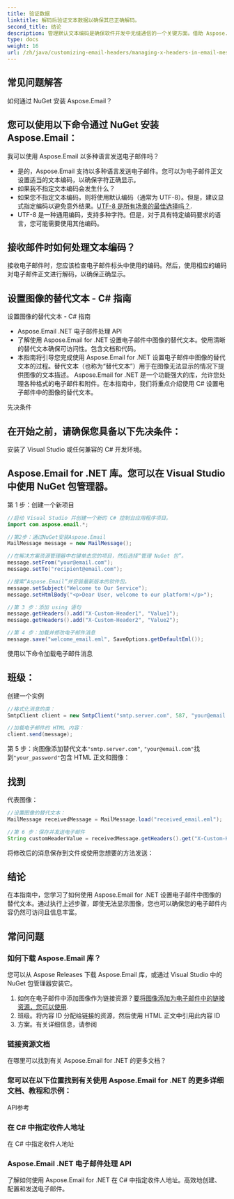 ```yaml
---
title: 验证数据
linktitle: 解码后验证文本数据以确保其已正确解码。
second_title: 结论
description: 管理默认文本编码是确保软件开发中无缝通信的一个关键方面。借助 Aspose.Email for .NET，您可以使用控制文本编码并准确可靠地发送电子邮件的工具。
type: docs
weight: 16
url: /zh/java/customizing-email-headers/managing-x-headers-in-email-messages/
---
```


## 常见问题解答

如何通过 NuGet 安装 Aspose.Email？

## 您可以使用以下命令通过 NuGet 安装 Aspose.Email：

我可以使用 Aspose.Email 以多种语言发送电子邮件吗？

- 是的，Aspose.Email 支持以多种语言发送电子邮件。您可以为电子邮件正文设置适当的文本编码，以确保字符正确显示。
- 如果我不指定文本编码会发生什么？
- 如果您不指定文本编码，则将使用默认编码（通常为 UTF-8）。但是，建议显式指定编码以避免意外结果。[UTF-8 是所有场景的最佳选择吗？](https://releases.aspose.com/email/java/).
- UTF-8 是一种通用编码，支持多种字符。但是，对于具有特定编码要求的语言，您可能需要使用其他编码。

## 接收邮件时如何处理文本编码？

接收电子邮件时，您应该检查电子邮件标头中使用的编码。然后，使用相应的编码对电子邮件正文进行解码，以确保正确显示。

## 设置图像的替代文本 - C# 指南

设置图像的替代文本 - C# 指南

- Aspose.Email .NET 电子邮件处理 API
- 了解使用 Aspose.Email for .NET 设置电子邮件中图像的替代文本。使用清晰的替代文本确保可访问性。包含文档和代码。
- 本指南将引导您完成使用 Aspose.Email for .NET 设置电子邮件中图像的替代文本的过程。替代文本（也称为“替代文本”）用于在图像无法显示的情况下提供图像的文本描述。 Aspose.Email for .NET 是一个功能强大的库，允许您处理各种格式的电子邮件和附件。在本指南中，我们将重点介绍使用 C# 设置电子邮件中的图像的替代文本。

先决条件

## 在开始之前，请确保您具备以下先决条件：

安装了 Visual Studio 或任何兼容的 C# 开发环境。

## Aspose.Email for .NET 库。您可以在 Visual Studio 中使用 NuGet 包管理器。

第 1 步：创建一个新项目

```java
//启动 Visual Studio 并创建一个新的 C# 控制台应用程序项目。
import com.aspose.email.*;

//第2步：通过NuGet安装Aspose.Email
MailMessage message = new MailMessage();

//在解决方案资源管理器中右键单击您的项目，然后选择“管理 NuGet 包”。
message.setFrom("your@email.com");
message.setTo("recipient@email.com");

//搜索“Aspose.Email”并安装最新版本的软件包。
message.setSubject("Welcome to Our Service");
message.setHtmlBody("<p>Dear User, welcome to our platform!</p>");

//第 3 步：添加 using 语句
message.getHeaders().add("X-Custom-Header1", "Value1");
message.getHeaders().add("X-Custom-Header2", "Value2");

//第 4 步：加载并修改电子邮件消息
message.save("welcome_email.eml", SaveOptions.getDefaultEml());
```

使用以下命令加载电子邮件消息

## 班级：

创建一个实例

```java
//格式化消息的类：
SmtpClient client = new SmtpClient("smtp.server.com", 587, "your@email.com", "your_password");

//加载电子邮件的 HTML 内容：
client.send(message);
```

第 5 步：向图像添加替代文本`"smtp.server.com"`, `"your@email.com"`找到`"your_password"`包含 HTML 正文和图像：

## 找到

代表图像：

```java
//设置图像的替代文本：
MailMessage receivedMessage = MailMessage.load("received_email.eml");

//第 6 步：保存并发送电子邮件
String customHeaderValue = receivedMessage.getHeaders().get("X-Custom-Header1");
```

将修改后的消息保存到文件或使用您想要的方法发送：

## 结论

在本指南中，您学习了如何使用 Aspose.Email for .NET 设置电子邮件中图像的替代文本。通过执行上述步骤，即使无法显示图像，您也可以确保您的电子邮件内容仍然可访问且信息丰富。

## 常问问题

### 如何下载 Aspose.Email 库？

您可以从 Aspose Releases 下载 Aspose.Email 库，或通过 Visual Studio 中的 NuGet 包管理器安装它。
1. 如何在电子邮件中添加图像作为链接资源？[要将图像添加为电子邮件中的链接资源，您可以使用](https://releases.aspose.com/email/java/).
2. 班级。将内容 ID 分配给链接的资源，然后使用 HTML 正文中引用此内容 ID
3. 方案。有关详细信息，请参阅

### 链接资源文档

在哪里可以找到有关 Aspose.Email for .NET 的更多文档？

### 您可以在以下位置找到有关使用 Aspose.Email for .NET 的更多详细文档、教程和示例：

API参考

### 在 C# 中指定收件人地址

在 C# 中指定收件人地址

### Aspose.Email .NET 电子邮件处理 API

了解如何使用 Aspose.Email for .NET 在 C# 中指定收件人地址。高效地创建、配置和发送电子邮件。